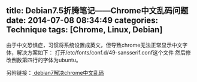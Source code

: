 title: Debian7.5折腾笔记——Chrome中文乱码问题
date: 2014-07-08 08:34:49
categories: Technique
tags: [Chrome, Linux, Debian]
---

由于中文恐惧症，习惯将系统设置成英文，但导致chrome无法正常显示中文字体，解决方案如下：
打开/etc/fonts/conf.d/49-sansserif.conf这个文件
然后修改倒数第四行的字体为ubuntu。
<!-- more -->
另附链接：[ debian7解决chrome中文乱码](http://blog.csdn.net/neosmith/article/details/17212049)
